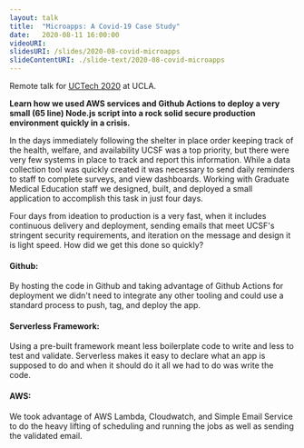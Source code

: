 ```yaml
---
layout: talk
title:  "Microapps: A Covid-19 Case Study"
date:   2020-08-11 16:00:00
videoURI:
slidesURI: /slides/2020-08-covid-microapps
slideContentURI: ./slide-text/2020-08-covid-microapps
---
```


Remote talk for [UCTech 2020](https://uctech.ucla.edu/) at UCLA.

**Learn how we used AWS services and Github Actions to deploy a very small (65 line) Node.js script into a rock solid secure production environment quickly in a crisis.**

In the days immediately following the shelter in place order keeping track of the health, welfare, and availability  UCSF was a top priority, but there were very few systems in place to track and report this information. While a data collection tool was quickly created it was necessary to send daily reminders to staff to complete surveys, and view dashboards. Working with Graduate Medical Education staff we designed, built, and deployed a small application to accomplish this task in just four days.

Four days from ideation to production is a very fast, when it includes continuous delivery and deployment, sending emails that meet UCSF's stringent security requirements, and iteration on the message and design it is light speed.  How did we get this done so quickly?

#### Github:
By hosting the code in Github and taking advantage of Github Actions for deployment we didn't need to integrate any other tooling and could use a standard process to push, tag, and deploy the app.

#### Serverless Framework:
Using a pre-built framework meant less boilerplate code to write and less to test and validate. Serverless makes it easy to declare what an app is supposed to do and when it should do it all we had to do was write the code.

#### AWS:
We took advantage of AWS Lambda, Cloudwatch, and Simple Email Service to do the heavy lifting of scheduling and running the jobs as well as sending the validated email.
